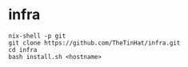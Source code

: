 # infra


```
nix-shell -p git
git clone https://github.com/TheTinHat/infra.git
cd infra
bash install.sh <hostname>
```
